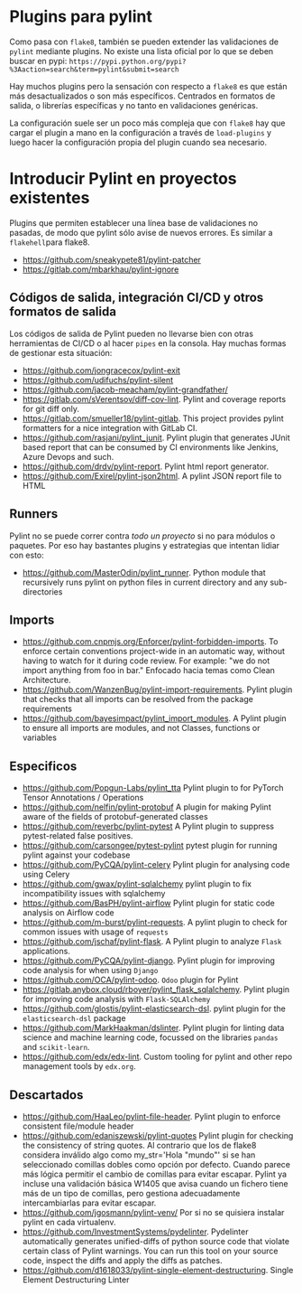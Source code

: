 # Plugins para pylint

Como pasa con `flake8`, también se pueden extender las validaciones de `pylint` mediante plugins. No existe una lista oficial por lo que se deben buscar en pypi: `https://pypi.python.org/pypi?%3Aaction=search&term=pylint&submit=search`

Hay muchos plugins pero la sensación con respecto a `flake8` es que están más desactualizados o son más específicos. Centrados en formatos de salida, o librerías específicas y no tanto en validaciones genéricas.

La configuración suele ser un poco más compleja que con `flake8` hay que cargar el plugin a mano en la configuración a través de `load-plugins` y luego hacer la configuración propia del plugin cuando sea necesario.

# Introducir Pylint en proyectos existentes

Plugins que permiten establecer una línea base de validaciones no pasadas, de modo que pylint sólo avise de nuevos errores. Es similar a `flakehell`para flake8.

-   https://github.com/sneakypete81/pylint-patcher
-   https://gitlab.com/mbarkhau/pylint-ignore

## Códigos de salida, integración CI/CD y otros formatos de salida

Los códigos de salida de Pylint pueden no llevarse bien con otras herramientas de CI/CD o al hacer `pipes` en la consola. Hay muchas formas de gestionar esta situación:

-   https://github.com/jongracecox/pylint-exit
-   https://github.com/udifuchs/pylint-silent
-   https://github.com/jacob-meacham/pylint-grandfather/
-   https://gitlab.com/sVerentsov/diff-cov-lint. Pylint and coverage reports for git diff only.
-   https://gitlab.com/smueller18/pylint-gitlab. This project provides pylint formatters for a nice integration with GitLab CI.
-   https://github.com/rasjani/pylint_junit. Pylint plugin that generates JUnit based report that can be consumed by CI environments like Jenkins, Azure Devops and such.
-   https://github.com/drdv/pylint-report. Pylint html report generator.
-   https://github.com/Exirel/pylint-json2html. A pylint JSON report file to HTML

## Runners

Pylint no se puede correr contra _todo un proyecto_ si no para módulos o paquetes. Por eso hay bastantes plugins y estrategias que intentan lidiar con esto:

-   https://github.com/MasterOdin/pylint_runner. Python module that recursively runs pylint on python files in current directory and any sub-directories

## Imports

-   https://github.com.cnpmjs.org/Enforcer/pylint-forbidden-imports. To enforce certain conventions project-wide in an automatic way, without having to watch for it during code review. For example: "we do not import anything from foo in bar." Enfocado hacia temas como Clean Architecture.
-   https://github.com/WanzenBug/pylint-import-requirements. Pylint plugin that checks that all imports can be resolved from the package requirements
-   https://github.com/bayesimpact/pylint_import_modules. A Pylint plugin to ensure all imports are modules, and not Classes, functions or variables

## Especificos

-   https://github.com/Popgun-Labs/pylint_tta Pylint plugin to for PyTorch Tensor Annotations / Operations
-   https://github.com/nelfin/pylint-protobuf A plugin for making Pylint aware of the fields of protobuf-generated classes
-   https://github.com/reverbc/pylint-pytest A Pylint plugin to suppress pytest-related false positives.
-   https://github.com/carsongee/pytest-pylint pytest plugin for running pylint against your codebase
-   https://github.com/PyCQA/pylint-celery Pylint plugin for analysing code using Celery
-   https://github.com/gwax/pylint-sqlalchemy pylint plugin to fix incompatibility issues with sqlalchemy
-   https://github.com/BasPH/pylint-airflow Pylint plugin for static code analysis on Airflow code
-   https://github.com/m-burst/pylint-requests. A pylint plugin to check for common issues with usage of `requests`
-   https://github.com/jschaf/pylint-flask. A Pylint plugin to analyze `Flask` applications.
-   https://github.com/PyCQA/pylint-django. Pylint plugin for improving code analysis for when using `Django`
-   https://github.com/OCA/pylint-odoo. `Odoo` plugin for Pylint
-   https://gitlab.anybox.cloud/rboyer/pylint_flask_sqlalchemy. Pylint plugin for improving code analysis with `Flask-SQLAlchemy`
-   https://github.com/glostis/pylint-elasticsearch-dsl. pylint plugin for the `elasticsearch-dsl` package
-   https://github.com/MarkHaakman/dslinter. Pylint plugin for linting data science and machine learning code, focussed on the libraries `pandas` and `scikit-learn`.
-   https://github.com/edx/edx-lint. Custom tooling for pylint and other repo management tools by `edx.org`.

## Descartados

-   https://github.com/HaaLeo/pylint-file-header. Pylint plugin to enforce consistent file/module header
-   https://github.com/edaniszewski/pylint-quotes Pylint plugin for checking the consistency of string quotes. Al contrario que los de flake8 considera inválido algo como my_str='Hola "mundo"' si se han seleccionado comillas dobles como opción por defecto. Cuando parece más lógica permitir el cambio de comillas para evitar escapar. Pylint ya incluse una validación básica W1405 que avisa cuando un fichero tiene más de un tipo de comillas, pero gestiona adecuadamente intercambiarlas para evitar escapar.
-   https://github.com/jgosmann/pylint-venv/ Por si no se quisiera instalar pylint en cada virtualenv.
-   https://github.com/InvestmentSystems/pydelinter. Pydelinter automatically generates unified-diffs of python source code that violate certain class of Pylint warnings. You can run this tool on your source code, inspect the diffs and apply the diffs as patches.
-   https://github.com/d1618033/pylint-single-element-destructuring. Single Element Destructuring Linter
